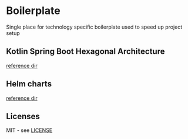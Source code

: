# Boilerplate

Single place for technology specific boilerplate used to speed up project setup 

## Kotlin Spring Boot Hexagonal Architecture

[reference dir](./kotlin-spring-hexagonal)

## Helm charts

[reference dir](./charts)

## Licenses
MIT - see [LICENSE](./LICENSE)